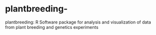 plantbreeding-
==============

plantbreeding: R Software package for analysis and visualization of data from plant breeding and genetics experiments
